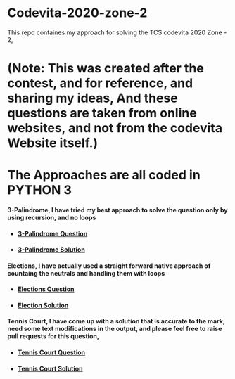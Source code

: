 # Codevita-2020-zone-2
This repo containes my approach for solving the TCS codevita 2020 Zone - 2,
# (Note: This was created after the contest, and for reference, and sharing my ideas, And these questions are taken from online websites, and not from the codevita Website itself.) 

# The Approaches are all coded in PYTHON 3

#### 3-Palindrome, I have tried my best approach to solve the question only by using recursion, and no loops
 - #### [3-Palindrome Question](https://github.com/saran-surya/Codevita-2020-zone-2/blob/master/3%20Palindrome/question.md)
 - #### [3-Palindrome Solution](https://github.com/saran-surya/Codevita-2020-zone-2/blob/master/3%20Palindrome/3Palindrome_solution.py)

#### Elections, I have actually used a straight forward native approach of countaing the neutrals and handling them with loops
 - #### [Elections Question](https://github.com/saran-surya/Codevita-2020-zone-2/blob/master/elections/question.md)
 - #### [Election Solution](https://github.com/saran-surya/Codevita-2020-zone-2/blob/master/elections/elections_solution.py)

#### Tennis Court, I have come up with a solution that is accurate to the mark, need some text modifications in the output, and please feel free to raise pull requests for this question,
 - #### [Tennis Court Question](https://github.com/saran-surya/Codevita-2020-zone-2/blob/master/tennis_court/question.md)
 - #### [Tennis Court Solution](https://github.com/saran-surya/Codevita-2020-zone-2/blob/master/tennis_court/tennis_court.py)
